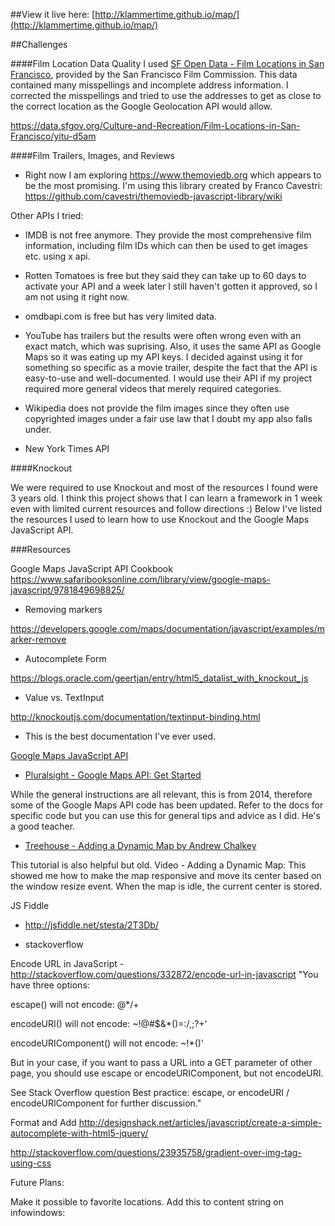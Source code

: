##View it live here: 
[http://klammertime.github.io/map/](http://klammertime.github.io/map/)

##Challenges

####Film Location Data Quality
I used [SF Open Data - Film Locations in San Francisco](https://data.sfgov.org/Culture-and-Recreation/Film-Locations-in-San-Francisco/yitu-d5am), provided by the San Francisco Film Commission. This data contained many misspellings and incomplete
address information. I corrected the misspellings and tried to use the addresses to get as close to the correct location as the Google Geolocation API
would allow. 

https://data.sfgov.org/Culture-and-Recreation/Film-Locations-in-San-Francisco/yitu-d5am

####Film Trailers, Images, and Reviews

* Right now I am exploring https://www.themoviedb.org which
appears to be the most promising. I'm using this library created by Franco Cavestri: https://github.com/cavestri/themoviedb-javascript-library/wiki

Other APIs I tried:
* IMDB is not free anymore. They provide the most comprehensive film information,
including film IDs which can then be used to get images etc. using x api.

* Rotten Tomatoes is free but they said they can take up to 60 days
to activate your API and a week later I still haven't gotten it
approved, so I am not using it right now.

* omdbapi.com is free but has very limited data.

* YouTube has trailers but the results were often wrong even with 
an exact match, which was suprising. Also, it uses the same API
as Google Maps so it was eating up my API keys. I decided against
using it for something so specific as a movie trailer, despite the
fact that the API is easy-to-use and well-documented. I would use
their API if my project required more general videos that merely
required categories.

* Wikipedia does not provide the film images since they often
use copyrighted images under a fair use law that I doubt my app 
also falls under.

* New York Times API

####Knockout

We were required to use Knockout and most of the resources I found were 3 years old. I think this project shows that I can learn a framework in 1 week even with limited current resources and follow directions :) Below I've listed the resources I used to learn how
to use Knockout and the Google Maps JavaScript API.

###Resources

Google Maps JavaScript API Cookbook
https://www.safaribooksonline.com/library/view/google-maps-javascript/9781849698825/

* Removing markers

https://developers.google.com/maps/documentation/javascript/examples/marker-remove

* Autocomplete Form

https://blogs.oracle.com/geertjan/entry/html5_datalist_with_knockout_js

* Value vs. TextInput

http://knockoutjs.com/documentation/textinput-binding.html

* This is the best documentation I've ever used. 

[Google Maps JavaScript API](https://developers.google.com/maps/documentation/javascript/)


* [Pluralsight - Google Maps API: Get Started](https://app.pluralsight.com/library/courses/google-maps-api-get-started/table-of-contents)

While the general instructions are all relevant, this is from 2014, therefore
some of the Google Maps API code has been updated. Refer to the docs
for specific code but you can use this for general tips and advice as I 
did. He's a good teacher. 

* [Treehouse - Adding a Dynamic Map by Andrew Chalkey](https://teamtreehouse.com/library/build-an-interactive-website/google-maps-integration/adding-a-dynamic-map-2)

This tutorial is also helpful but old.
Video -  Adding a Dynamic Map:
This showed me how to make the map responsive and move its center based on the window resize event. When the map is idle, the current center is stored.  

JS Fiddle
* http://jsfiddle.net/stesta/2T3Db/

* stackoverflow

Encode URL in JavaScript -
http://stackoverflow.com/questions/332872/encode-url-in-javascript
"You have three options:

escape() will not encode: @*/+

encodeURI() will not encode: ~!@#$&*()=:/,;?+'

encodeURIComponent() will not encode: ~!*()'

But in your case, if you want to pass a URL into a GET parameter of other page, you should use escape or encodeURIComponent, but not encodeURI.

See Stack Overflow question Best practice: escape, or encodeURI / encodeURIComponent for further discussion."

Format and Add
http://designshack.net/articles/javascript/create-a-simple-autocomplete-with-html5-jquery/

http://stackoverflow.com/questions/23935758/gradient-over-img-tag-using-css

Future Plans:

Make it possible to favorite locations. Add this to content string on infowindows: <span data-bind="click: $parent.fav" class="glyphicon glyphicon-heart" aria-hidden="true"></span>

